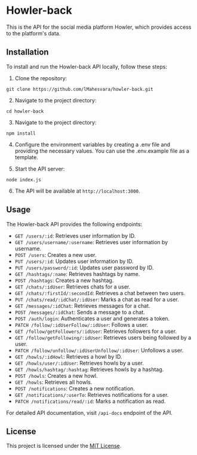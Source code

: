# Howler-back

This is the API for the social media platform Howler, which provides access to the platform's data.

## Installation

To install and run the Howler-back API locally, follow these steps:

1. Clone the repository:

```
git clone https://github.com/lMahesvara/howler-back.git
```

2. Navigate to the project directory:

```
cd howler-back
```

3. Navigate to the project directory:

```
npm install
```

4. Configure the environment variables by creating a .env file and providing the necessary values. You can use the .env.example file as a template.

5. Start the API server:

```
node index.js
```


6. The API will be available at `http://localhost:3000`.

## Usage

The Howler-back API provides the following endpoints:

- `GET /users/:id`: Retrieves user information by ID.
- `GET /users/username/:username`: Retrieves user information by username.
- `POST /users`: Creates a new user.
- `PUT /users/:id`: Updates user information by ID.
- `PUT /users/password/:id`: Updates user password by ID.
- `GET /hashtags/:name`: Retrieves hashtags by name.
- `POST /hashtags`: Creates a new hashtag.
- `GET /chats/:idUser`: Retrieves chats for a user.
- `GET /chats/:firstId/:secondId`: Retrieves a chat between two users.
- `PUT /chats/read/:idChat/:idUser`: Marks a chat as read for a user.
- `GET /messages/:idChat`: Retrieves messages for a chat.
- `POST /messages/:idChat`: Sends a message to a chat.
- `POST /auth/login`: Authenticates a user and generates a token.
- `PATCH /follow/:idUserFollow/:idUser`: Follows a user.
- `GET /follow/getFollowers/:idUser`: Retrieves followers for a user.
- `GET /follow/getFollowing/:idUser`: Retrieves users being followed by a user.
- `PATCH /follow/unfollow/:idUserUnfollow/:idUser`: Unfollows a user.
- `GET /howls/:idHowl`: Retrieves a howl by ID.
- `GET /howls/user/:idUser`: Retrieves howls by a user.
- `GET /howls/hashtag/:hashtag`: Retrieves howls by a hashtag.
- `POST /howls`: Creates a new howl.
- `GET /howls`: Retrieves all howls.
- `POST /notifications`: Creates a new notification.
- `GET /notifications/:userTo`: Retrieves notifications for a user.
- `PATCH /notifications/read/:id`: Marks a notification as read.

For detailed API documentation, visit `/api-docs` endpoint of the API.

## License

This project is licensed under the [MIT License](LICENSE).

